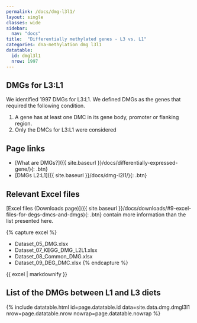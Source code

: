 ```yaml
---
permalink: /docs/dmg-l3l1/
layout: single
classes: wide
sidebar:
  nav: "docs"
title:  "Differentially methylated genes - L3 vs. L1"
categories: dna-methylation dmg l3l1
datatable:
  id: dmgl3l1
  nrow: 1997
---
```


## DMGs for L3:L1
We identified 1997 DMGs for L3:L1. We defined DMGs as the genes that required the following condition.
1. A gene has at least one DMC in its gene body, promoter or flanking region.
2. Only the DMCs for L3:L1 were considered

## Page links
- [What are DMGs?]({{ site.baseurl }}/docs/differentially-expressed-gene/){: .btn}
- [DMGs L2:L1]({{ site.baseurl }}/docs/dmg-l2l1/){: .btn}

## Relevant Excel files
[Excel files (Downloads page)]({{ site.baseurl }}/docs/downloads/#9-excel-files-for-degs-dmcs-and-dmgs){: .btn} contain more information than the list presented here.

{% capture excel %}
- Dataset_05_DMG.xlsx
- Dataset_07_KEGG_DMG_L2L1.xlsx
- Dataset_08_Common_DMG.xlsx
- Dataset_09_DEG_DMC.xlsx
{% endcapture %}

<div class="notice">
  {{ excel | markdownify }}
</div>

## List of the DMGs between L1 and L3 diets

{% include datatable.html id=page.datatable.id
  data=site.data.dmg.dmgl3l1 nrow=page.datatable.nrow
  nowrap=page.datatable.nowrap %}
